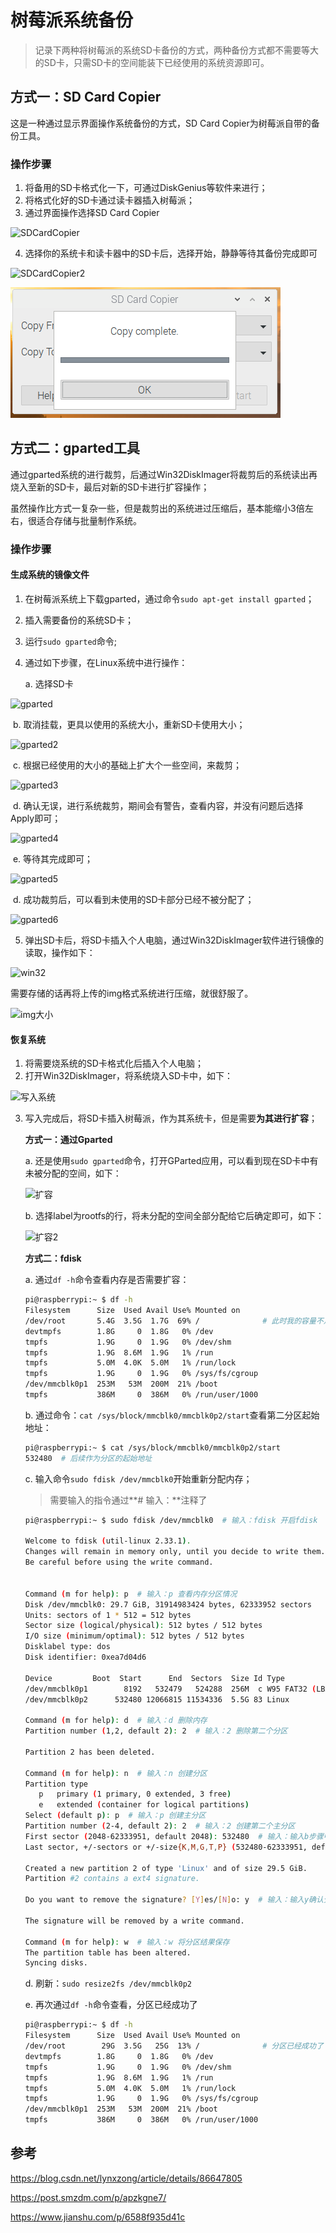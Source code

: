 # 树莓派系统备份

> 记录下两种将树莓派的系统SD卡备份的方式，两种备份方式都不需要等大的SD卡，只需SD卡的空间能装下已经使用的系统资源即可。

## 方式一：SD Card Copier

这是一种通过显示界面操作系统备份的方式，SD Card Copier为树莓派自带的备份工具。

### 操作步骤

1. 将备用的SD卡格式化一下，可通过DiskGenius等软件来进行；
2. 将格式化好的SD卡通过读卡器插入树莓派；
3. 通过界面操作选择SD Card Copier

![SDCardCopier](https://xycnotes.oss-cn-hangzhou.aliyuncs.com/img/202206251729982.PNG)

4. 选择你的系统卡和读卡器中的SD卡后，选择开始，静静等待其备份完成即可

![SDCardCopier2](https://xycnotes.oss-cn-hangzhou.aliyuncs.com/img/202206251729957.PNG)

![SDCardCopier3](image/SDCardCopier3.PNG)

## 方式二：gparted工具

通过gparted系统的进行裁剪，后通过Win32DiskImager将裁剪后的系统读出再烧入至新的SD卡，最后对新的SD卡进行扩容操作；

虽然操作比方式一复杂一些，但是裁剪出的系统进过压缩后，基本能缩小3倍左右，很适合存储与批量制作系统。

### 操作步骤

#### 生成系统的镜像文件

1. 在树莓派系统上下载gparted，通过命令`sudo apt-get install gparted`；

2. 插入需要备份的系统SD卡；

3. 运行`sudo gparted`命令;

4. 通过如下步骤，在Linux系统中进行操作：

   a. 选择SD卡

![gparted](https://xycnotes.oss-cn-hangzhou.aliyuncs.com/img/202206251729402.PNG)

​		b. 取消挂载，更具以使用的系统大小，重新SD卡使用大小；

![gparted2](https://xycnotes.oss-cn-hangzhou.aliyuncs.com/img/202206251729655.PNG)

​		c. 根据已经使用的大小的基础上扩大个一些空间，来裁剪；

![gparted3](https://xycnotes.oss-cn-hangzhou.aliyuncs.com/img/202206251729971.PNG)

​		d. 确认无误，进行系统裁剪，期间会有警告，查看内容，并没有问题后选择Apply即可；

![gparted4](https://xycnotes.oss-cn-hangzhou.aliyuncs.com/img/202206251730562.PNG)

​		e. 等待其完成即可；

![gparted5](https://xycnotes.oss-cn-hangzhou.aliyuncs.com/img/202206251730807.PNG)

​		d. 成功裁剪后，可以看到未使用的SD卡部分已经不被分配了；

![gparted6](https://xycnotes.oss-cn-hangzhou.aliyuncs.com/img/202206251730114.PNG)

5. 弹出SD卡后，将SD卡插入个人电脑，通过Win32DiskImager软件进行镜像的读取，操作如下：

![win32](https://xycnotes.oss-cn-hangzhou.aliyuncs.com/img/202206251730095.PNG)

需要存储的话再将上传的img格式系统进行压缩，就很舒服了。

![img大小](https://xycnotes.oss-cn-hangzhou.aliyuncs.com/img/202206251730895.PNG)

#### 恢复系统

1. 将需要烧系统的SD卡格式化后插入个人电脑；
2. 打开Win32DiskImager，将系统烧入SD卡中，如下：

![写入系统](https://xycnotes.oss-cn-hangzhou.aliyuncs.com/img/202206251730304.PNG)

3. 写入完成后，将SD卡插入树莓派，作为其系统卡，但是需要**为其进行扩容**；

   **方式一：通过Gparted**

   a. 还是使用`sudo gparted`命令，打开GParted应用，可以看到现在SD卡中有未被分配的空间，如下：

   ![扩容](https://xycnotes.oss-cn-hangzhou.aliyuncs.com/img/202206251730676.PNG)

   b. 选择label为rootfs的行，将未分配的空间全部分配给它后确定即可，如下：

   ![扩容2](https://xycnotes.oss-cn-hangzhou.aliyuncs.com/img/202206251730577.PNG)
   
   **方式二：fdisk**
   
   a. 通过`df -h`命令查看内存是否需要扩容：
   
   ```bash
   pi@raspberrypi:~ $ df -h
   Filesystem      Size  Used Avail Use% Mounted on
   /dev/root       5.4G  3.5G  1.7G  69% /				# 此时我的容量不足需要扩容
   devtmpfs        1.8G     0  1.8G   0% /dev
   tmpfs           1.9G     0  1.9G   0% /dev/shm
   tmpfs           1.9G  8.6M  1.9G   1% /run
   tmpfs           5.0M  4.0K  5.0M   1% /run/lock
   tmpfs           1.9G     0  1.9G   0% /sys/fs/cgroup
   /dev/mmcblk0p1  253M   53M  200M  21% /boot
   tmpfs           386M     0  386M   0% /run/user/1000
   ```
   
   b. 通过命令：`cat /sys/block/mmcblk0/mmcblk0p2/start`查看第二分区起始地址：
   
   ```bash
   pi@raspberrypi:~ $ cat /sys/block/mmcblk0/mmcblk0p2/start
   532480  # 后续作为分区的起始地址
   ```
   
   c. 输入命令`sudo fdisk /dev/mmcblk0`开始重新分配内存；
   
   > 需要输入的指令通过**# 输入：**注释了
   
   ```bash
   pi@raspberrypi:~ $ sudo fdisk /dev/mmcblk0  # 输入：fdisk 开启fdisk
   
   Welcome to fdisk (util-linux 2.33.1).
   Changes will remain in memory only, until you decide to write them.
   Be careful before using the write command.
   
   
   Command (m for help): p  # 输入：p 查看内存分区情况
   Disk /dev/mmcblk0: 29.7 GiB, 31914983424 bytes, 62333952 sectors
   Units: sectors of 1 * 512 = 512 bytes
   Sector size (logical/physical): 512 bytes / 512 bytes
   I/O size (minimum/optimal): 512 bytes / 512 bytes
   Disklabel type: dos
   Disk identifier: 0xea7d04d6
   
   Device         Boot  Start      End  Sectors  Size Id Type
   /dev/mmcblk0p1        8192   532479   524288  256M  c W95 FAT32 (LBA)
   /dev/mmcblk0p2      532480 12066815 11534336  5.5G 83 Linux
   
   Command (m for help): d  # 输入：d 删除内存
   Partition number (1,2, default 2): 2  # 输入：2 删除第二个分区
   
   Partition 2 has been deleted.
   
   Command (m for help): n  # 输入：n 创建分区
   Partition type
      p   primary (1 primary, 0 extended, 3 free)
      e   extended (container for logical partitions)
   Select (default p): p  # 输入：p 创建主分区
   Partition number (2-4, default 2): 2  # 输入：2 创建第二个主分区
   First sector (2048-62333951, default 2048): 532480  # 输入：输入b步骤中查出的起始地址
   Last sector, +/-sectors or +/-size{K,M,G,T,P} (532480-62333951, default 62333951):   # 输入：回车 确认结束地址为最末尾
   
   Created a new partition 2 of type 'Linux' and of size 29.5 GiB.
   Partition #2 contains a ext4 signature.
   
   Do you want to remove the signature? [Y]es/[N]o: y  # 输入：输入y确认分区
   
   The signature will be removed by a write command.
   
   Command (m for help): w  # 输入：w 将分区结果保存
   The partition table has been altered.
   Syncing disks.
   ```
   
   d. 刷新：`sudo resize2fs /dev/mmcblk0p2`
   
   e. 再次通过`df -h`命令查看，分区已经成功了
   
   ```bash
   pi@raspberrypi:~ $ df -h
   Filesystem      Size  Used Avail Use% Mounted on
   /dev/root        29G  3.5G   25G  13% /				# 分区已经成功了
   devtmpfs        1.8G     0  1.8G   0% /dev
   tmpfs           1.9G     0  1.9G   0% /dev/shm
   tmpfs           1.9G  8.6M  1.9G   1% /run
   tmpfs           5.0M  4.0K  5.0M   1% /run/lock
   tmpfs           1.9G     0  1.9G   0% /sys/fs/cgroup
   /dev/mmcblk0p1  253M   53M  200M  21% /boot
   tmpfs           386M     0  386M   0% /run/user/1000
   ```

## 参考

https://blog.csdn.net/lynxzong/article/details/86647805

https://post.smzdm.com/p/apzkgne7/

https://www.jianshu.com/p/6588f935d41c